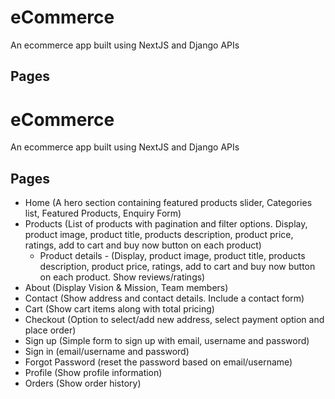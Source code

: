 # eCommerce

An ecommerce app built using NextJS and Django APIs

## Pages

# eCommerce

An ecommerce app built using NextJS and Django APIs


## Pages

 - Home (A hero section containing featured products slider, Categories list,  Featured Products, Enquiry Form)
 - Products (List of products with pagination and filter options. Display, product image, product title, products description, product price, ratings, add to cart and buy now button on each product)
	 - Product details - (Display, product image, product title, products description, product price, ratings, add to cart and buy now button on each product. Show reviews/ratings)
 - About (Display Vision & Mission, Team members)
 - Contact (Show address and contact details. Include a contact form)
 - Cart (Show cart items along with total pricing)
 - Checkout (Option to select/add new address, select payment option and place order)
 - Sign up (Simple form to sign up with email, username and password)
 - Sign in (email/username and password)
 - Forgot Password (reset the password based on email/username)
 - Profile (Show profile information)
 - Orders (Show order history)